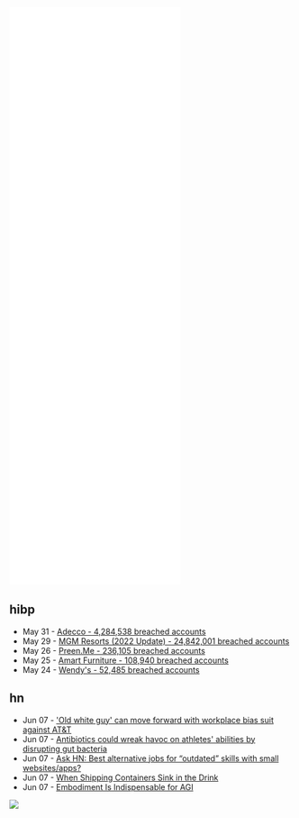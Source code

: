 ![Metrics](https://raw.githubusercontent.com/phixion/phixion/master/metrics.svg)

## hibp

<!--
for https://github.com/phixion/phixion/blob/main/.github/workflows/feeds.yml
-->
<!--START_SECTION:haveibeenpwnd-->
- May 31 - [Adecco - 4,284,538 breached accounts](https://haveibeenpwned.com/PwnedWebsites#Adecco)
- May 29 - [MGM Resorts (2022 Update) - 24,842,001 breached accounts](https://haveibeenpwned.com/PwnedWebsites#MGM2022Update)
- May 26 - [Preen.Me - 236,105 breached accounts](https://haveibeenpwned.com/PwnedWebsites#PreenMe)
- May 25 - [Amart Furniture - 108,940 breached accounts](https://haveibeenpwned.com/PwnedWebsites#AmartFurniture)
- May 24 - [Wendy's - 52,485 breached accounts](https://haveibeenpwned.com/PwnedWebsites#Wendys)
<!--END_SECTION:haveibeenpwnd-->

## hn

<!--
for https://github.com/phixion/phixion/blob/main/.github/workflows/feeds.yml
-->
<!--START_SECTION:hn-->
- Jun 07 - ['Old white guy' can move forward with workplace bias suit against AT&T](https://www.reuters.com/legal/legalindustry/old-white-guy-can-move-forward-with-workplace-bias-suit-against-att-2022-06-07/)
- Jun 07 - [Antibiotics could wreak havoc on athletes' abilities by disrupting gut bacteria](https://www.gutnews.com/antibiotics-athletes-gut-bacteria/)
- Jun 07 - [Ask HN: Best alternative jobs for “outdated” skills with small websites/apps?](https://news.ycombinator.com/item?id=31660869)
- Jun 07 - [When Shipping Containers Sink in the Drink](https://www.newyorker.com/magazine/2022/06/06/when-shipping-containers-sink-in-the-drink)
- Jun 07 - [Embodiment Is Indispensable for AGI](https://keerthanapg.com/tech/embodiment-agi/)
<!--END_SECTION:hn-->

<!--
for https://yhype.me
-->
![](https://hit.yhype.me/github/profile?user_id=13013670)
